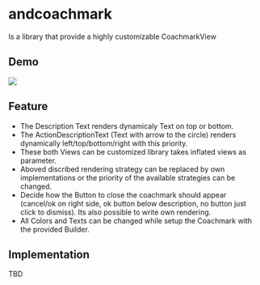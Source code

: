 # andcoachmark

Is a library that provide a highly customizable CoachmarkView

## Demo

![](https://picload.org/image/rlrporga/ezgif-2-96da2400cb.gif)

## Feature

* The Description Text renders dynamicaly Text on top or bottom.
* The ActionDescriptionText (Text with arrow to the circle) renders dynamically left/top/bottom/right with this priority.
* These both Views can be customized library takes inflated views as parameter.
* Aboved discribed rendering strategy can be replaced by own implementations or the priority of the available strategies can be changed.
* Decide how the Button to close the coachmark should appear (cancel/ok on right side, ok button below description, no button just click to dismiss). Its also possible to write own rendering.
* All Colors and Texts can be changed while setup the Coachmark with the provided Builder.

## Implementation

TBD
